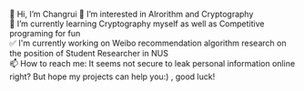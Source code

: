👋 Hi, I’m Changrui
👀 I’m interested in Alrorithm and Cryptography  
🌱 I’m currently learning Cryptography myself as well as Competitive programing for fun  
✅ I'm currently working on Weibo recommendation algorithm research on the position of Student Researcher in NUS  
📫 How to reach me: It seems not secure to leak personal information online right? But hope my projects can help you:) , good luck!  

